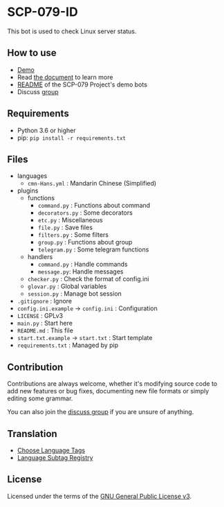 # SCP-079-ID

This bot is used to check Linux server status.

## How to use

- [Demo](https://t.me/SCP_079_ID_BOT)
- Read [the document](https://scp-079.org/id/) to learn more
- [README](https://scp-079.org/readme/) of the SCP-079 Project's demo bots
- Discuss [group](https://t.me/SCP_079_CHAT)

## Requirements

- Python 3.6 or higher
- pip: `pip install -r requirements.txt` 

## Files

- languages
   - `cmn-Hans.yml` : Mandarin Chinese (Simplified)
- plugins
    - functions
        - `command.py` : Functions about command
        - `decorators.py` : Some decorators
        - `etc.py` : Miscellaneous
        - `file.py` : Save files
        - `filters.py` : Some filters
        - `group.py` : Functions about group
        - `telegram.py` : Some telegram functions
    - handlers
        - `command.py` : Handle commands
        - `message.py`: Handle messages
    - `checker.py` : Check the format of config.ini
    - `glovar.py` : Global variables
    - `session.py` : Manage bot session
- `.gitignore` : Ignore
- `config.ini.example` -> `config.ini` : Configuration
- `LICENSE` : GPLv3
- `main.py` : Start here
- `README.md` : This file
- `start.txt.example` -> `start.txt` : Start template
- `requirements.txt` : Managed by pip

## Contribution

Contributions are always welcome, whether it's modifying source code to add new features or bug fixes, documenting new file formats or simply editing some grammar.

You can also join the [discuss group](https://t.me/SCP_079_CHAT) if you are unsure of anything.

## Translation

- [Choose Language Tags](https://www.w3.org/International/questions/qa-choosing-language-tags)
- [Language Subtag Registry](https://www.iana.org/assignments/language-subtag-registry/language-subtag-registry)

## License

Licensed under the terms of the [GNU General Public License v3](LICENSE).
